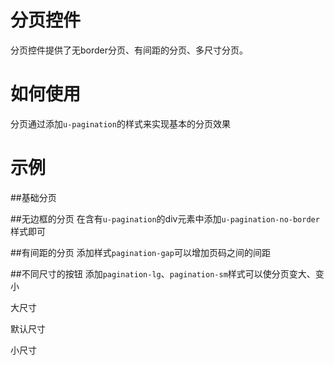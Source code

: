 # 分页控件

分页控件提供了无border分页、有间距的分页、多尺寸分页。

# 如何使用

分页通过添加`u-pagination`的样式来实现基本的分页效果

# 示例


##基础分页
<div class="example-content"><div id='pagination' class='u-pagination'>
</div></div>
<div class="example-content ex-hide"><script>  var element = document.getElementById("pagination");
  var comp = new u.pagination({ el: element,showState:false });
  comp.update({ totalPages: 100, pageSize: 20, currentPage: 1, totalCount: 200 });
  comp.on('pageChange', function(pageIndex) {
      console.log('新的页号为' + pageIndex);
  });
  comp.on('sizeChange', function(arg) {
      console.log('每页显示条数为' + arg[0]);
  });
</script></div>

##无边框的分页
在含有`u-pagination`的div元素中添加`u-pagination-no-border`样式即可
<div class="example-content"><div id='paginationNoBorder' class='u-pagination u-pagination-no-border'>
</div></div>
<div class="example-content ex-hide"><script> var paginationNoBorder = document.getElementById("paginationNoBorder");

 var comp = new u.pagination({ el: paginationNoBorder,showState:false  });
 comp.update({ totalPages: 100, pageSize: 20, currentPage: 1, totalCount: 200 });

</script></div>

##有间距的分页
添加样式`pagination-gap`可以增加页码之间的间距
<div class="example-content"><div id='paginationGap' class='u-pagination pagination-gap'>
</div></div>
<div class="example-content ex-hide"><script> var paginationGap = document.getElementById('paginationGap');

 var comp = new u.pagination({ el: paginationGap, showState:false  });

 comp.update({ totalPages: 100, pageSize: 20, currentPage: 1, totalCount: 200 });

</script></div>

##不同尺寸的按钮
添加`pagination-lg`、`pagination-sm`样式可以使分页变大、变小
<div class="example-content"><p>大尺寸</p>
<div id='paginationLg' class='u-pagination pagination-lg'>
</div>
<p>默认尺寸</p>
<div id='paginationDefault' class='u-pagination'>
</div>
<p>小尺寸</p>
<div id='paginationSm' class='u-pagination pagination-sm'>
</div></div>
<div class="example-content ex-hide"><script>var paginationLg = document.getElementById("paginationLg");
var comp = new u.pagination({el:paginationLg,showState:false});
comp.update({totalPages: 100,pageSize:20,currentPage:1,totalCount:200});
var paginationDefault = document.getElementById("paginationDefault");
var comp = new u.pagination({el:paginationDefault,jumppage:true,showState:false});
comp.update({totalPages: 100,pageSize:20,currentPage:1,totalCount:200});
var paginationSm = document.getElementById("paginationSm");
var comp = new u.pagination({el:paginationSm,jumppage:true,showState:false});

comp.update({totalPages: 100,pageSize:20,currentPage:1,totalCount:200});

</script></div>


	

